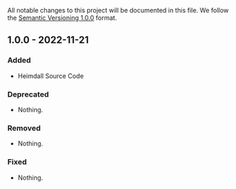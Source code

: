 All notable changes to this project will be documented in this file.
We follow the [Semantic Versioning 1.0.0](http://semver.org/) format.


## 1.0.0 - 2022-11-21

### Added
- Heimdall Source Code

### Deprecated
- Nothing.

### Removed
- Nothing.

### Fixed
- Nothing.
